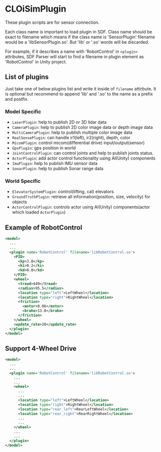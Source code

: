 # CLOiSimPlugin

These plugin scripts are for sensor connection.

Each class name is important to load plugin in SDF. Class name should be exact to filename which means if the class name is 'SensorPlugin' filename would be a 'libSensorPlugin.so'. But 'lib' or '.so' words will be discarded.

For example, if it describes a name with 'RobotControl' in `<plugin>` attributes, SDF Parser will start to find a filename in plugin element as 'RobotControl' in Unity project.


## List of plugins

Just take one of below plugins list and write it inside of `filename` attirbute.
It is optional but recommend to append 'lib' and '.so' to the name as a prefix and postfix.

### Model Specific

- `LaserPlugin`: help to publish 2D or 3D lidar data
- `CameraPlugin`: help to publish 2D color image data or depth image data
- `MultiCameraPlugin`: help to publish multiple color image data
- `RealSensePlugin`: can handle ir1(left), ir2(right), depth, color
- `MicomPlugin`: control micom(differential drive) input/output(sensor)
- `GpsPlugin`: gps position in world
- `JointControlPlugin`: can control joints and help to publish joints status.
- `ActorPlugin`: add actor control functionality using AI(Unity) components
- `ImuPlugin`: help to publish IMU sensor data
- `SonarPlugin`: help to publish Sonar range data

### World Specific

- `ElevatorSystemPlugin`: control(lifting, cal) elevators
- `GroundTruthPlugin`: retrieve all information(position, size, velocity) for objects
- `ActorControlPlugin`: controls actor using AI(Unity) components(actor which loaded `ActorPlugin`)

## Example of RobotControl

```xml
<model>
  ...
  ...
  <plugin name='RobotControl' filename='libRobotControl.so'>
    <PID>
      <kp>3.0</kp>
      <ki>0.2</ki>
      <kd>0.0</kd>
    </PID>
    <wheel>
      <tread>449</tread>
      <radius>95.5</radius>
      <location type="left">LeftWheel</location>
      <location type="right">RightWheel</location>
      <friction>
        <motor>0.06</motor>
        <brake>13.0</brake>
      </friction>
    </wheel>
    <update_rate>20</update_rate>
  </plugin>
</model>
```

## Support 4-Wheel Drive

```xml
<model>
  ...
  ...
  <plugin name='RobotControl' filename='libRobotControl.so'>
    ...
    ...
    <wheel>
      ...
      ...
      <location type="left">LeftWheel</location>
      <location type="right">RightWheel</location>
      <location type="rear_left">RearLeftWheel</location>
      <location type="rear_right">RearRightWheel</location>
      ...
      ...
    </wheel>
    ...
    ...
  </plugin>
</model>
```
